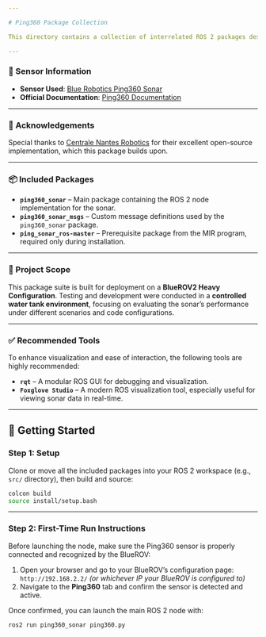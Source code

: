 ```yaml
---

# Ping360 Package Collection

This directory contains a collection of interrelated ROS 2 packages designed for working with the **Ping360 imaging sonar**. This has been the core focus of my internship — learning how to operate, integrate, and experiment with this sensor.

---
```


### 📌 Sensor Information

* **Sensor Used**: [Blue Robotics Ping360 Sonar](https://bluerobotics.com/store/sonars/imaging-sonars/ping360-sonar-r1-rp/)
* **Official Documentation**: [Ping360 Documentation](https://bluerobotics.com/store/sonars/imaging-sonars/ping360-sonar-r1-rp/)

---

### 🙏 Acknowledgements

Special thanks to [Centrale Nantes Robotics](https://github.com/CentraleNantesRobotics/ping360_sonar/) for their excellent open-source implementation, which this package builds upon.

---

### 📦 Included Packages

* **`ping360_sonar`** – Main package containing the ROS 2 node implementation for the sonar.
* **`ping360_sonar_msgs`** – Custom message definitions used by the `ping360_sonar` package.
* **`ping_sonar_ros-master`** – Prerequisite package from the MIR program, required only during installation.

---

### 🧪 Project Scope

This package suite is built for deployment on a **BlueROV2 Heavy Configuration**. Testing and development were conducted in a **controlled water tank environment**, focusing on evaluating the sonar’s performance under different scenarios and code configurations.

---

### ✅ Recommended Tools

To enhance visualization and ease of interaction, the following tools are highly recommended:

* **`rqt`** – A modular ROS GUI for debugging and visualization.
* **`Foxglove Studio`** – A modern ROS visualization tool, especially useful for viewing sonar data in real-time.

---

## 🚀 Getting Started

### Step 1: Setup

Clone or move all the included packages into your ROS 2 workspace (e.g., `src/` directory), then build and source:

```bash
colcon build
source install/setup.bash
```

---

### Step 2: First-Time Run Instructions

Before launching the node, make sure the Ping360 sensor is properly connected and recognized by the BlueROV:

1. Open your browser and go to your BlueROV’s configuration page:
   `http://192.168.2.2/` *(or whichever IP your BlueROV is configured to)*
2. Navigate to the **Ping360** tab and confirm the sensor is detected and active.

Once confirmed, you can launch the main ROS 2 node with:

```bash
ros2 run ping360_sonar ping360.py
```
